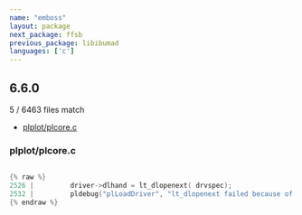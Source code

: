 ```yaml
---
name: "emboss"
layout: package
next_package: ffsb
previous_package: libibumad
languages: ['c']
---
```

## 6.6.0
5 / 6463 files match

 - [plplot/plcore.c](#plplotplcorec)

### plplot/plcore.c

```c

{% raw %}
2526 |         driver->dlhand = lt_dlopenext( drvspec);
2532 |         pldebug("plLoadDriver", "lt_dlopenext failed because of "
{% endraw %}

```